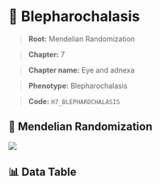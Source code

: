 # 🧪 Blepharochalasis

> **Root:** Mendelian Randomization

> **Chapter:** 7  

> **Chapter name:** Eye and adnexa

> **Phenotype:** Blepharochalasis  

> **Code:** `H7_BLEPHAROCHALASIS`

## 🧬 Mendelian Randomization  

<img src="/MR/Figures/Forward/H7_BLEPHAROCHALASIS.png"/>

## 📊 Data Table

<CsvTableMRF src="/MR_Data/Forward/H7_BLEPHAROCHALASIS.csv"/>
